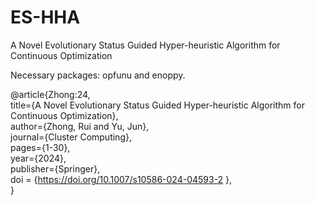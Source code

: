 # ES-HHA
A Novel Evolutionary Status Guided Hyper-heuristic Algorithm for Continuous Optimization

Necessary packages: opfunu and enoppy.

@article{Zhong:24,  
  title={A Novel Evolutionary Status Guided Hyper-heuristic Algorithm for Continuous Optimization},  
  author={Zhong, Rui and Yu, Jun},  
  journal={Cluster Computing},  
  pages={1-30},  
  year={2024},  
  publisher={Springer},  
  doi = {https://doi.org/10.1007/s10586-024-04593-2 },  
}
